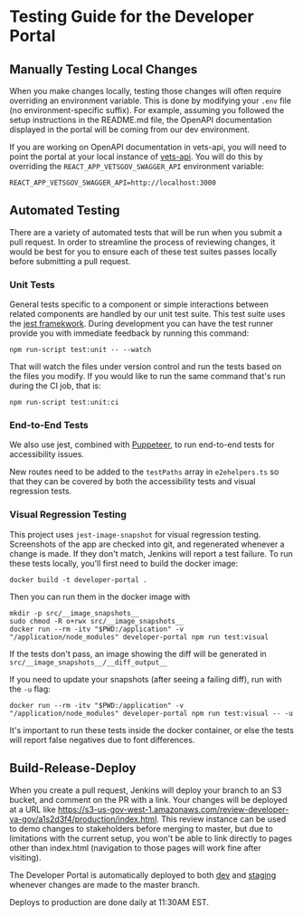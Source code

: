 # Testing Guide for the Developer Portal

## Manually Testing Local Changes

When you make changes locally, testing those changes will often require overriding an environment variable.
This is done by modifying your `.env` file (no environment-specific suffix). For example, assuming you
followed the setup instructions in the README.md file, the OpenAPI documentation displayed in the portal will
be coming from our dev environment.

If you are working on OpenAPI documentation in vets-api, you will need to point the portal at your local
instance of [vets-api](https://github.com/department-of-veterans-affairs/vets-api#base-setup). You will do
this by overriding the `REACT_APP_VETSGOV_SWAGGER_API` environment variable:
```
REACT_APP_VETSGOV_SWAGGER_API=http://localhost:3000
```

## Automated Testing

There are a variety of automated tests that will be run when you submit a pull request. In order to streamline
the process of reviewing changes, it would be best for you to ensure each of these test suites passes locally
before submitting a pull request.

### Unit Tests

General tests specific to a component or simple interactions between related components are handled by our
unit test suite. This test suite uses the [jest framekwork](https://jestjs.io/). During development you can
have the test runner provide you with immediate feedback by running this command:
```
npm run-script test:unit -- --watch
```

That will watch the files under version control and run the tests based on the files you modify. If you would
like to run the same command that's run during the CI job, that is:
```
npm run-script test:unit:ci
```


### End-to-End Tests

We also use jest, combined with [Puppeteer](https://github.com/GoogleChrome/puppeteer), to run end-to-end tests
for accessibility issues.

New routes need to be added to the `testPaths` array in `e2ehelpers.ts` so that they can be covered by both the accessibility tests and visual regression tests.


### Visual Regression Testing

This project uses `jest-image-snapshot` for visual regression testing. Screenshots of the app are checked into git, and regenerated whenever a change is made. If they don't match, Jenkins will report a test failure. To run these tests locally, you'll first need to build the docker image:
```
docker build -t developer-portal .
```

Then you can run them in the docker image with
```
mkdir -p src/__image_snapshots__
sudo chmod -R o+rwx src/__image_snapshots__
docker run --rm -itv "$PWD:/application" -v "/application/node_modules" developer-portal npm run test:visual
```
If the tests don't pass, an image showing the diff will be generated in `src/__image_snapshots__/__diff_output__` 

If you need to update your snapshots (after seeing a failing diff), run with the `-u` flag:
```
docker run --rm -itv "$PWD:/application" -v "/application/node_modules" developer-portal npm run test:visual -- -u
```

It's important to run these tests inside the docker container, or else the tests will report false negatives due to font differences.


## Build-Release-Deploy

When you create a pull request, Jenkins will deploy your branch to an S3 bucket, and comment on the PR with a link. Your changes will be deployed at a URL like https://s3-us-gov-west-1.amazonaws.com/review-developer-va-gov/a1s2d3f4/production/index.html. This review instance can be used to demo changes to stakeholders before merging to master, but due to limitations with the current setup, you won't be able to link directly to pages other than index.html (navigation to those pages will work fine after visiting).

The Developer Portal is automatically deployed to both [dev](https://dev-developer.va.gov/) and [staging](https://staging-developer.va.gov/) whenever changes are made to the master branch.

Deploys to production are done daily at 11:30AM EST.


